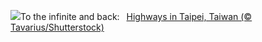 ![](https://www.bing.com/th?id=OHR.InfinityTaipei_EN-US3008697284_UHD.jpg&w=1000)To the infinite and back:&nbsp;&ensp;[Highways in Taipei, Taiwan (© Tavarius/Shutterstock)](https://www.bing.com/th?id=OHR.InfinityTaipei_EN-US3008697284_UHD.jpg)
<br><br/>
